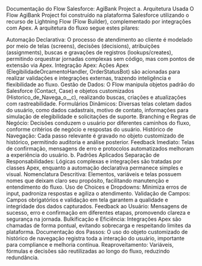 Documentação do Flow Salesforce: AgiBank Project
a. Arquitetura Usada
O Flow AgiBank Project foi construído na plataforma Salesforce utilizando o recurso de Lightning Flow (Flow Builder), complementado por integrações com Apex. A arquitetura do fluxo segue estes pilares:

Automação Declarativa: O processo de atendimento ao cliente é modelado por meio de telas (screens), decisões (decisions), atribuições (assignments), buscas e gravações de registros (lookups/creates), permitindo orquestrar jornadas complexas sem código, mas com pontos de extensão via Apex.
Integração Apex: Ações Apex (ElegibilidadeOrcamentoHandler, OrderStatusBot) são acionadas para realizar validações e integrações externas, trazendo inteligência e flexibilidade ao fluxo.
Gestão de Dados: O Flow manipula objetos padrão do Salesforce (Contact, Case) e objetos customizados (Historico_de_Navega_o__c), realizando buscas, criações e atualizações com rastreabilidade.
Formulários Dinâmicos: Diversas telas coletam dados do usuário, como dados cadastrais, motivo de contato, informações para simulação de elegibilidade e solicitações de suporte.
Branching e Regras de Negócio: Decisões conduzem o usuário por diferentes caminhos do fluxo, conforme critérios de negócio e respostas do usuário.
Histórico de Navegação: Cada passo relevante é gravado no objeto customizado de histórico, permitindo auditoria e análise posterior.
Feedback Imediato: Telas de confirmação, mensagens de erro e protocolos automatizados melhoram a experiência do usuário.
b. Padrões Aplicados
Separação de Responsabilidades: Lógicas complexas e integrações são tratadas por classes Apex, enquanto a automação declarativa permanece simples e visual.
Nomenclatura Descritiva: Elementos, variáveis e telas possuem nomes que deixam claro seu propósito, facilitando manutenção e entendimento do fluxo.
Uso de Choices e Dropdowns: Minimiza erros de input, padroniza respostas e agiliza o atendimento.
Validação de Campos: Campos obrigatórios e validação em tela garantem a qualidade e integridade dos dados capturados.
Feedback ao Usuário: Mensagens de sucesso, erro e confirmação em diferentes etapas, promovendo clareza e segurança na jornada.
Bulkificação e Eficiência: Integrações Apex são chamadas de forma pontual, evitando sobrecarga e respeitando limites da plataforma.
Documentação dos Passos: O uso do objeto customizado de histórico de navegação registra toda a interação do usuário, importante para compliance e melhoria contínua.
Reaproveitamento: Variáveis, fórmulas e decisões são reutilizadas ao longo do fluxo, reduzindo redundância.
